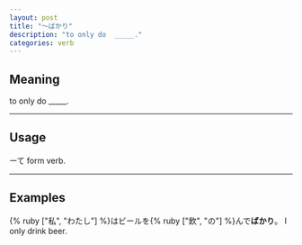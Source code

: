 ```yaml
---
layout: post
title: "〜ばかり"
description: "to only do  _____."
categories: verb
---
```


## Meaning

to only do _____.

---

## Usage

ーて form verb.

---

## Examples

{% ruby ["私", "わたし"] %}はビールを{% ruby ["飲", "の"] %}んで**ばかり**。
I only drink beer.
